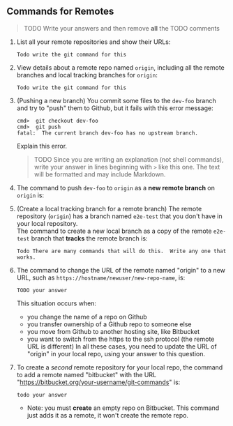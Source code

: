 ## Commands for Remotes

> TODO Write your answers and then remove **all** the TODO comments

1. List all your remote repositories and show their URLs:
   ```
   Todo write the git command for this
   ```

2. View details about a remote repo named `origin`, including all the remote branches and local tracking branches for `origin`:
   ```
   Todo write the git command for this
   ```

3. (Pushing a new branch) You commit some files to the `dev-foo` branch and try to "push" them to Github, but it fails with this error message:

   ```
   cmd>  git checkout dev-foo
   cmd>  git push
   fatal:  The current branch dev-foo has no upstream branch. 
   ```
   Explain this error.
   > TODO Since you are writing an explanation (not shell commands), write your answer in lines beginning with `>` like this one. The text will be formatted and may include Markdown.


4. The command to push `dev-foo` to `origin` as a **new remote branch** on `origin` is:


5. (Create a local tracking branch for a remote branch) The remote repository (`origin`) has a branch named `e2e-test` that you don't have in your local repository.   
   The command to create a new local branch as a copy of the remote `e2e-test` branch that **tracks** the remote branch is:
   ```
   Todo There are many commands that will do this.  Write any one that works.
   ```

6. The command to change the URL of the remote named "origin" to a new URL, such as `https://hostname/newuser/new-repo-name`, is:
   ```
   TODO your answer
   ```
   This situation occurs when:
   - you change the name of a repo on Github
   - you transfer ownership of a Github repo to someone else
   - you move from Github to another hosting site, like Bitbucket
   - you want to switch from the https to the ssh protocol (the remote URL is different)
   In all these cases, you need to update the URL of "origin" in your local repo, using your answer to this question.    

8. To create a *second* remote repository for your local repo, the command to add a remote named "bitbucket" with the URL "https://bitbucket.org/your-username/git-commands" is:
   ```
   todo your answer
   ```
   - Note: you must **create** an empty repo on Bitbucket. This command just adds it as a remote, it won't create the remote repo.

